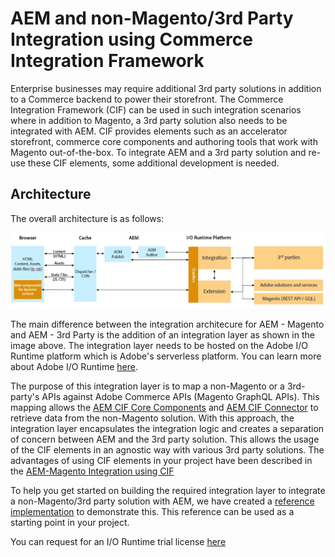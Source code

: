 # AEM and non-Magento/3rd Party Integration using Commerce Integration Framework

Enterprise businesses may require additional 3rd party solutions in addition to a Commerce backend to power their storefront. The Commerce Integration Framework (CIF) can be used in such integration scenarios where in addition to Magento, a 3rd party solution also needs to be integrated with AEM. CIF provides elements such as an accelerator storefront, commerce core components and authoring tools that work with Magento out-of-the-box. To integrate AEM and a 3rd party solution and re-use these CIF elements, some additional development is needed. 

## Architecture

The overall architecture is as follows:

![AEM non-Magento/3rd Party Architecture Overview](images/AEM_nonMagento_Architecture.JPG)

The main difference between the integration architecure for AEM - Magento and AEM - 3rd Party is the addition of an integration layer as shown in the image above. The integration layer needs to be hosted on the Adobe I/O Runtime platform which is Adobe's serverless platform. You can learn more about Adobe I/O Runtime [here](https://www.adobe.io/apis/experienceplatform/runtime.html). 

The purpose of this integration layer is to map a non-Magento or a 3rd-party's APIs against Adobe Commerce APIs (Magento GraphQL APIs). This mapping allows the [AEM CIF Core Components](https://github.com/adobe/aem-core-cif-components) and [AEM CIF Connector](https://github.com/adobe/commerce-cif-connector) to retrieve data from the non-Magento solution. With this approach, the integration layer encapsulates the integration logic and creates a separation of concern between AEM and the 3rd party solution. This allows the usage of the CIF elements in an agnostic way with various 3rd party solutions. The advantages of using CIF elements in your project have been described in the [AEM-Magento Integration using CIF](integrations/02-AEM-Magento.md) 

To help you get started on building the required integration layer to integrate a non-Magento/3rd party solution with AEM, we have created a [reference implementation](https://github.com/adobe/commerce-cif-graphql-integration-reference) to demonstrate this. This reference can be used as a starting point in your project.

You can request for an I/O Runtime trial license [here](https://github.com/AdobeDocs/adobeio-runtime/blob/master/overview/request_a_trial.md)

